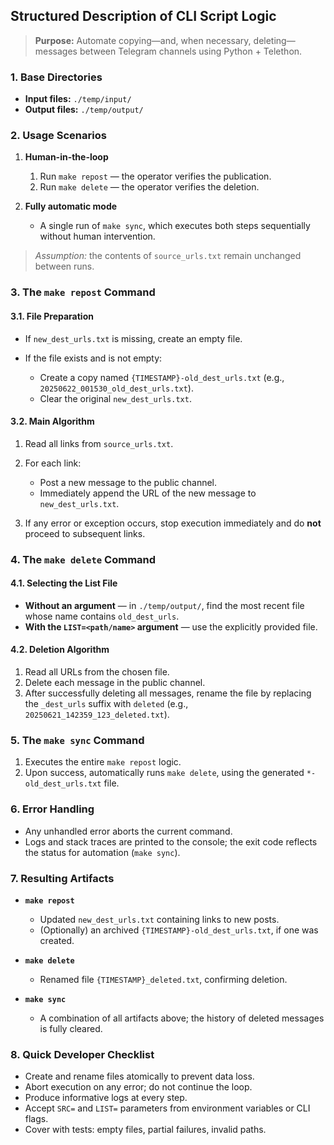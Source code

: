 ## Structured Description of CLI Script Logic

> **Purpose:** Automate copying—and, when necessary, deleting—messages between Telegram channels using Python + Telethon.

### 1. Base Directories

* **Input files:** `./temp/input/`
* **Output files:** `./temp/output/`

### 2. Usage Scenarios

1. **Human-in-the-loop**

   1. Run `make repost` — the operator verifies the publication.
   2. Run `make delete` — the operator verifies the deletion.
2. **Fully automatic mode**

   * A single run of `make sync`, which executes both steps sequentially without human intervention.

> *Assumption:* the contents of `source_urls.txt` remain unchanged between runs.

### 3. The `make repost` Command

#### 3.1. File Preparation

* If `new_dest_urls.txt` is missing, create an empty file.
* If the file exists and is not empty:

  * Create a copy named `{TIMESTAMP}-old_dest_urls.txt` (e.g., `20250622_001530_old_dest_urls.txt`).
  * Clear the original `new_dest_urls.txt`.

#### 3.2. Main Algorithm

1. Read all links from `source_urls.txt`.
2. For each link:

   * Post a new message to the public channel.
   * Immediately append the URL of the new message to `new_dest_urls.txt`.
3. If any error or exception occurs, stop execution immediately and do **not** proceed to subsequent links.

### 4. The `make delete` Command

#### 4.1. Selecting the List File

* **Without an argument** — in `./temp/output/`, find the most recent file whose name contains `old_dest_urls`.
* **With the `LIST=<path/name>` argument** — use the explicitly provided file.

#### 4.2. Deletion Algorithm

1. Read all URLs from the chosen file.
2. Delete each message in the public channel.
3. After successfully deleting all messages, rename the file by replacing the `_dest_urls` suffix with `deleted`
   (e.g., `20250621_142359_123_deleted.txt`).

### 5. The `make sync` Command

1. Executes the entire `make repost` logic.
2. Upon success, automatically runs `make delete`, using the generated `*-old_dest_urls.txt` file.

### 6. Error Handling

* Any unhandled error aborts the current command.
* Logs and stack traces are printed to the console; the exit code reflects the status for automation (`make sync`).

### 7. Resulting Artifacts

* **`make repost`**

  * Updated `new_dest_urls.txt` containing links to new posts.
  * (Optionally) an archived `{TIMESTAMP}-old_dest_urls.txt`, if one was created.
* **`make delete`**

  * Renamed file `{TIMESTAMP}_deleted.txt`, confirming deletion.
* **`make sync`**

  * A combination of all artifacts above; the history of deleted messages is fully cleared.

### 8. Quick Developer Checklist

* Create and rename files atomically to prevent data loss.
* Abort execution on any error; do not continue the loop.
* Produce informative logs at every step.
* Accept `SRC=` and `LIST=` parameters from environment variables or CLI flags.
* Cover with tests: empty files, partial failures, invalid paths.
